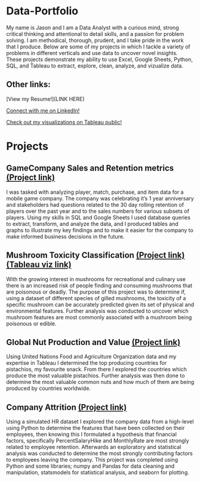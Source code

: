 # Data-Portfolio

My name is Jason and I am a Data Analyst with a curious mind, strong critical thinking and attentional to detail skills, and a passion for problem solving. I am methodical, thorough, prudent, and I take pride in the work that I produce. Below are some of my projects in which I tackle a variety of problems in different verticals and use data to uncover novel insights. These projects demonstrate my ability to use Excel, Google Sheets, Python, SQL, and Tableau to extract, explore, clean, analyze, and vizualize data.  

## Other links:

[View my Resume!](LINK HERE)

[Connect with me on LinkedIn!](https://www.linkedin.com/in/jason-robathan-7469b5136/)

[Check out my visualizations on Tableau public!](https://public.tableau.com/app/profile/jason1251#!/)

# Projects

## GameCompany Sales and Retention metrics [(Project link)](https://github.com/Zaltaer/Data-Portfolio/tree/main/GameCompany%20-%20Sales%20%26%20Customer%20Retention)

I was tasked with analyzing player, match, purchase, and item data for a mobile game company. The company was celebrating it’s 1 year anniversary and stakeholders had questions related to the 30 day rolling retention of players over the past year and to the sales numbers for various subsets of players. Using my skills in SQL and Google Sheets I used database queries to extract, transform, and analyze the data, and I produced tables and graphs to illustrate my key findings and to make it easier for the company to make informed business decisions in the future.

## Mushroom Toxicity Classification [(Project link)](https://github.com/Zaltaer/Data-Portfolio/blob/main/Mushroom%20classification%20project/JasonRobathan%20-%20Capstone%20-%20Mushrooms.ipynb) [(Tableau viz link)](https://public.tableau.com/app/profile/jason1251/viz/MushroomToxicityClassification/Story1)

With the growing interest in mushrooms for recreational and culinary use there is an increased risk of people finding and consuming mushrooms that are poisonous or deadly. The purpose of this project was to determine if, using a dataset of different species of gilled mushrooms, the toxicity of a specific mushroom can be accurately predicted given its set of physical and environmental features. Further analysis was conducted to uncover which mushroom features are most commonly associated with a mushroom being poisonous or edible.

## Global Nut Production and Value [(Project link)](https://public.tableau.com/app/profile/jason1251/viz/Project2-Tableau-JasonR-Nuts/Dashboard1-Hypothesis)

Using United Nations Food and Agriculture Organization data and my expertise in Tableau I determined the top producing countries for pistachios, my favourite snack. From there I explored the countries which produce the most valuable pistachios. Further analysis was then done to determine the most valuable common nuts and how much of them are being produced by countries worldwide.

## Company Attrition [(Project link)](https://github.com/Zaltaer/Data-Portfolio/blob/main/Company%20Attrition%20(Python)/Employee%20Attrition%20Python%20Project.ipynb)

Using a simulated HR dataset I explored the company data from a high-level using Python to determine the features that have been collected on their employees, then knowing this I formulated a hypothesis that financial factors, specifically PercentSalaryHike and MonthlyRate are most strongly related to employee retention. Afterwards an exploratory and statistical analysis was conducted to determine the most strongly contributing factors to employees leaving the company. This project was completed using Python and some libraries; numpy and Pandas for data cleaning and manipulation, statsmodels for statistical analysis, and seaborn for plotting.
